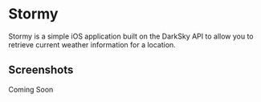 # Stormy

Stormy is a simple iOS application built on the DarkSky API to allow you to retrieve current weather information for a location.

## Screenshots
Coming Soon
